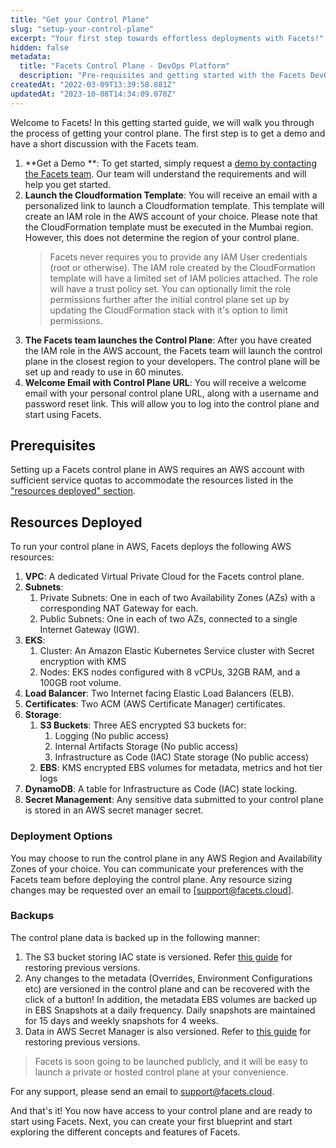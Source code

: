 ```yaml
---
title: "Get your Control Plane"
slug: "setup-your-control-plane"
excerpt: "Your first step towards effortless deployments with Facets!"
hidden: false
metadata: 
  title: "Facets Control Plane - DevOps Platform"
  description: "Pre-requisites and getting started with the Facets DevOps Platform"
createdAt: "2022-03-09T13:39:58.881Z"
updatedAt: "2023-10-08T14:34:09.070Z"
---
```

Welcome to Facets! In this getting started guide, we will walk you through the process of getting your control plane. The first step is to get a demo and have a short discussion with the Facets team.

1. **Get a Demo **: To get started, simply request a [demo by contacting the Facets team](https://www.facets.cloud/demo). Our team will understand the requirements and will help you get started. 
2. **Launch the Cloudformation Template**: You will receive an email with a personalized link to launch a Cloudformation template. This template will create an IAM role in the AWS account of your choice. Please note that the CloudFormation template must be executed in the Mumbai region. However, this does not determine the region of your control plane.
   > Facets never requires you to provide any IAM User credentials (root or otherwise). The IAM role created by the CloudFormation template will have a limited set of IAM policies attached. The role will have a trust policy set. You can optionally limit the role permissions further after the initial control plane set up by updating the CloudFormation stack with it's option to limit permissions.
3. **The Facets team launches the Control Plane**: After you have created the IAM role in the AWS account, the Facets team will launch the control plane in the closest region to your developers. The control plane will be set up and ready to use in 60 minutes.
4. **Welcome Email with Control Plane URL**: You will receive a welcome email with your personal control plane URL, along with a username and password reset link. This will allow you to log into the control plane and start using Facets.

## Prerequisites

Setting up a Facets control plane in AWS requires an AWS account with sufficient service quotas to accommodate the resources listed in the ["resources deployed" section](https://readme.facets.cloud/docs/setup-your-control-plane#resources-deployed).

## Resources Deployed

To run your control plane in AWS, Facets deploys the following AWS resources: 

1. **VPC**: A dedicated Virtual Private Cloud for the Facets control plane.
2. **Subnets**:
   1. Private Subnets: One in each of two Availability Zones (AZs) with a corresponding NAT Gateway for each.
   2. Public Subnets: One in each of two AZs, connected to a single Internet Gateway (IGW).
3. **EKS**:
   1. Cluster: An Amazon Elastic Kubernetes Service cluster with Secret encryption with KMS
   2. Nodes: EKS nodes configured with 8 vCPUs, 32GB RAM, and a 100GB root volume.
4. **Load Balancer**: Two Internet facing Elastic Load Balancers (ELB).
5. **Certificates**: Two ACM (AWS Certificate Manager) certificates.
6. **Storage**:
   1. **S3 Buckets**: Three AES encrypted S3 buckets for:
      1. Logging (No public access)
      2. Internal Artifacts Storage (No public access)
      3. Infrastructure as Code (IAC) State storage (No public access)
   2. **EBS**: KMS encrypted EBS volumes for metadata, metrics and hot tier logs
7. **DynamoDB**: A table for Infrastructure as Code (IAC) state locking.
8. **Secret Management**: Any sensitive data submitted to your control plane is stored in an AWS secret manager secret.

### Deployment Options

You may choose to run the control plane in any AWS Region and Availability Zones of your choice. You can communicate your preferences with the Facets team before deploying the control plane. Any resource sizing changes may be requested over an email to [support@facets.cloud].

### Backups

The control plane data is backed up in the following manner:

1. The S3 bucket storing IAC state is versioned. Refer [this guide](https://docs.aws.amazon.com/AmazonS3/latest/userguide/RestoringPreviousVersions.html) for restoring previous versions.
2. Any changes to the metadata (Overrides, Environment Configurations etc) are versioned in the control plane and can be recovered with the click of a button! In addition, the metadata EBS volumes are backed up in EBS Snapshots at a daily frequency. Daily snapshots are maintained for 15 days and weekly snapshots for 4 weeks.
3. Data in AWS Secret Manager is also versioned. Refer to [this guide](https://docs.aws.amazon.com/secretsmanager/latest/userguide/manage_restore-secret.html) for restoring previous versions.

> Facets is soon going to be launched publicly, and it will be easy to launch a private or hosted control plane at your convenience. 

For any support, please send an email to [support@facets.cloud](mailto:support@facets.cloud).

And that's it! You now have access to your control plane and are ready to start using Facets. Next, you can create your first blueprint and start exploring the different concepts and features of Facets.